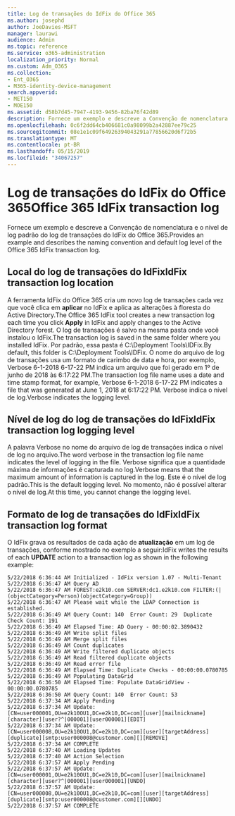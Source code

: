 ```yaml
---
title: Log de transações do IdFix do Office 365
ms.author: josephd
author: JoeDavies-MSFT
manager: laurawi
audience: Admin
ms.topic: reference
ms.service: o365-administration
localization_priority: Normal
ms.custom: Adm_O365
ms.collection:
- Ent_O365
- M365-identity-device-management
search.appverid:
- MET150
- MOE150
ms.assetid: d58b7d45-7947-4193-9456-82ba76f42d89
description: Fornece um exemplo e descreve a Convenção de nomenclatura e o nível de log padrão do log de transações do IdFix do Office 365.
ms.openlocfilehash: 0c6f2dd64cb406681c0a98099b2a42887ee79c25
ms.sourcegitcommit: 08e1e1c09f64926394043291a77856620d6f72b5
ms.translationtype: MT
ms.contentlocale: pt-BR
ms.lasthandoff: 05/15/2019
ms.locfileid: "34067257"
---
```

# <a name="office-365-idfix-transaction-log"></a><span data-ttu-id="710cb-103">Log de transações do IdFix do Office 365</span><span class="sxs-lookup"><span data-stu-id="710cb-103">Office 365 IdFix transaction log</span></span>

<span data-ttu-id="710cb-104">Fornece um exemplo e descreve a Convenção de nomenclatura e o nível de log padrão do log de transações do IdFix do Office 365.</span><span class="sxs-lookup"><span data-stu-id="710cb-104">Provides an example and describes the naming convention and default log level of the Office 365 IdFix transaction log.</span></span>
  
## <a name="idfix-transaction-log-location"></a><span data-ttu-id="710cb-105">Local do log de transações do IdFix</span><span class="sxs-lookup"><span data-stu-id="710cb-105">IdFix transaction log location</span></span>

<span data-ttu-id="710cb-106">A ferramenta IdFix do Office 365 cria um novo log de transações cada vez que você clica em **aplicar** no IdFix e aplica as alterações à floresta do Active Directory.</span><span class="sxs-lookup"><span data-stu-id="710cb-106">The Office 365 IdFix tool creates a new transaction log each time you click **Apply** in IdFix and apply changes to the Active Directory forest.</span></span> <span data-ttu-id="710cb-107">O log de transações é salvo na mesma pasta onde você instalou o IdFix.</span><span class="sxs-lookup"><span data-stu-id="710cb-107">The transaction log is saved in the same folder where you installed IdFix.</span></span> <span data-ttu-id="710cb-108">Por padrão, essa pasta é C:\Deployment Tools\IDFix.</span><span class="sxs-lookup"><span data-stu-id="710cb-108">By default, this folder is C:\Deployment Tools\IDFix.</span></span> <span data-ttu-id="710cb-109">O nome do arquivo de log de transações usa um formato de carimbo de data e hora, por exemplo, Verbose 6-1-2018 6-17-22 PM indica um arquivo que foi gerado em 1º de junho de 2018 às 6:17:22 PM.</span><span class="sxs-lookup"><span data-stu-id="710cb-109">The transaction log file name uses a date and time stamp format, for example, Verbose 6-1-2018 6-17-22 PM indicates a file that was generated at June 1, 2018 at 6:17:22 PM.</span></span> <span data-ttu-id="710cb-110">Verbose indica o nível de log.</span><span class="sxs-lookup"><span data-stu-id="710cb-110">Verbose indicates the logging level.</span></span> 
  
## <a name="idfix-transaction-log-logging-level"></a><span data-ttu-id="710cb-111">Nível de log do log de transações do IdFix</span><span class="sxs-lookup"><span data-stu-id="710cb-111">IdFix transaction log logging level</span></span>

<span data-ttu-id="710cb-112">A palavra Verbose no nome do arquivo de log de transações indica o nível de log no arquivo.</span><span class="sxs-lookup"><span data-stu-id="710cb-112">The word verbose in the transaction log file name indicates the level of logging in the file.</span></span> <span data-ttu-id="710cb-113">Verbose significa que a quantidade máxima de informações é capturada no log.</span><span class="sxs-lookup"><span data-stu-id="710cb-113">Verbose means that the maximum amount of information is captured in the log.</span></span> <span data-ttu-id="710cb-114">Este é o nível de log padrão.</span><span class="sxs-lookup"><span data-stu-id="710cb-114">This is the default logging level.</span></span> <span data-ttu-id="710cb-115">No momento, não é possível alterar o nível de log.</span><span class="sxs-lookup"><span data-stu-id="710cb-115">At this time, you cannot change the logging level.</span></span>
  
## <a name="idfix-transaction-log-format"></a><span data-ttu-id="710cb-116">Formato de log de transações do IdFix</span><span class="sxs-lookup"><span data-stu-id="710cb-116">IdFix transaction log format</span></span>

<span data-ttu-id="710cb-117">O IdFix grava os resultados de cada ação de **atualização** em um log de transações, conforme mostrado no exemplo a seguir:</span><span class="sxs-lookup"><span data-stu-id="710cb-117">IdFix writes the results of each **UPDATE** action to a transaction log as shown in the following example:</span></span>
  
```
5/22/2018 6:36:44 AM Initialized - IdFix version 1.07 - Multi-Tenant
5/22/2018 6:36:47 AM Query AD
5/22/2018 6:36:47 AM FOREST:e2k10.com SERVER:dc1.e2k10.com FILTER:(|(objectCategory=Person)(objectCategory=Group))
5/22/2018 6:36:47 AM Please wait while the LDAP Connection is established.
5/22/2018 6:36:49 AM Query Count: 140  Error Count: 29  Duplicate Check Count: 191
5/22/2018 6:36:49 AM Elapsed Time: AD Query - 00:00:02.3890432
5/22/2018 6:36:49 AM Write split files
5/22/2018 6:36:49 AM Merge split files
5/22/2018 6:36:49 AM Count duplicates
5/22/2018 6:36:49 AM Write filtered duplicate objects
5/22/2018 6:36:49 AM Read filtered duplicate objects
5/22/2018 6:36:49 AM Read error file
5/22/2018 6:36:49 AM Elapsed Time: Duplicate Checks - 00:00:00.0780785
5/22/2018 6:36:49 AM Populating DataGrid
5/22/2018 6:36:50 AM Elapsed Time: Populate DataGridView - 00:00:00.0780785
5/22/2018 6:36:50 AM Query Count: 140  Error Count: 53
5/22/2018 6:37:34 AM Apply Pending
5/22/2018 6:37:34 AM Update: [CN=user000001,OU=e2k10OU1,DC=e2k10,DC=com][user][mailnickname][character][user?^|000001][user000001][EDIT]
5/22/2018 6:37:34 AM Update: [CN=user000008,OU=e2k10OU1,DC=e2k10,DC=com][user][targetAddress][duplicate][smtp:user000008@customer.com][][REMOVE]
5/22/2018 6:37:34 AM COMPLETE
5/22/2018 6:37:40 AM Loading Updates
5/22/2018 6:37:40 AM Action Selection
5/22/2018 6:37:57 AM Apply Pending
5/22/2018 6:37:57 AM Update: [CN=user000001,OU=e2k10OU1,DC=e2k10,DC=com][user][mailnickname][character][user?^|000001][user000001][UNDO]
5/22/2018 6:37:57 AM Update: [CN=user000008,OU=e2k10OU1,DC=e2k10,DC=com][user][targetAddress][duplicate][smtp:user000008@customer.com][][UNDO]
5/22/2018 6:37:57 AM COMPLETE

```